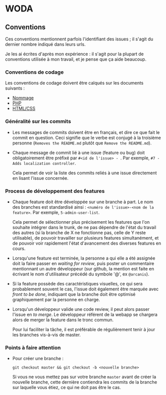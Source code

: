 # WODA

## Conventions

Ces conventions mentionnent parfois l'identifiant des issues ; il s'agit du dernier nombre indiqué dans leurs urls.

Je les ai écrites d'après mon expérience : il s'agit pour la plupart de conventions utilisée à mon travail, et je pense que ça aide beaucoup.

### Conventions de codage

Les conventions de codage doivent être calqués sur les documents suivants :

- [Nommage](http://symfony.com/doc/current/contributing/code/conventions.html)
- [PHP](http://symfony.com/doc/current/contributing/code/standards.html)
- [HTML/CSS](google-styleguide.googlecode.com/svn/trunk/htmlcssguide.xml)

### Généralité sur les commits

- Les messages de commits doivent être en français, et dire ce que fait le commit en question. Ceci signifie que le verbe est conjugé à la troisième personne (`Removes the README.md` plutôt que `Remove the README.md`).

- Chaque message de commit lié à une issue (feature ou bug) doit obligatoirement être préfixé par `#<id de l'issue> - `. Par exemple, `#7 - Adds localization controller`.

  Cela permet de voir la liste des commits reliés à une issue directement en lisant l'issue concernée.

### Process de développement des features

- Chaque feature doit être développée sur une branche à part. Le nom des branches est standardisé ainsi : `<numéro de l'issue>-<nom de la feature>`. Par exemple, `5-admin-user-list`.

  Cela permet de sélectionner plus précisement les features que l'on souhaite intégrer dans le trunk, de ne pas dépendre de l'état du travail des autres (si la branche de X ne fonctionne pas, celle de Y reste utilisable), de pouvoir travailler sur plusieurs features simultanément, et de pouvoir voir rapidement l'état d'avancement des diverses features en cours.

- Lorsqu'une feature est terminée, la personne a qui elle a été assignée doit la faire passer en *waiting for review*, puis poster un commentaire mentionnant un autre développeur (sur github, la mention est faite en écrivant le nom d'utilisateur précédé du symbole '@', ex `@arcanis`).

- Si la feature possède des caractéristiques visuelles, ce qui sera probablement souvent le cas, l'issue doit également être marquée avec *front to be done*, indiquant que la branche doit être optimisé graphiquement par la personne en charge.

- Lorsqu'un développeur valide une code review, il peut alors passer l'issue en *to merge*. Le développeur référent de la webapp se chargera alors de merger la feature dans le tronc commun.

  Pour lui faciliter la tâche, il est préférable de régulièrement tenir à jour les branches vis-à-vis de master.

### Points à faire attention

- Pour créer une branche :

  `git checkout master && git checkout -b <nouvelle branche>`

  Si vous ne vous mettez pas sur votre branche `master` avant de créer la nouvelle branche, cette dernière contiendra les commits de la branche sur laquelle vous étiez, ce qui ne doit pas être le cas.
